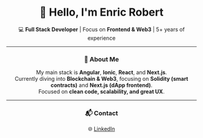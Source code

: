 <div align="center">

# 👋 Hello, I'm **Enric Robert**

💻 **Full Stack Developer** | Focus on **Frontend & Web3** | 5+ years of experience

---

### 🚀 About Me
<p align="center">
  My main stack is <strong>Angular</strong>, <strong>Ionic</strong>, <strong>React</strong>, and <strong>Next.js</strong>.<br/>
  Currently diving into <strong>Blockchain & Web3</strong>, focusing on <strong>Solidity (smart contracts)</strong> and <strong>Next.js (dApp frontend)</strong>.<br/>
  Focused on <strong>clean code, scalability, and great UX</strong>.
</p>

---

### 📬 Contact
🌐 [LinkedIn](https://www.linkedin.com/in/enric-robert/)

</div>
